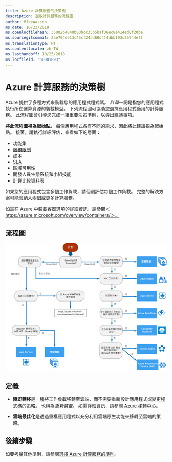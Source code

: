 ```yaml
---
title: Azure 計算服務的決策樹
description: 選取計算服務的流程圖
author: MikeWasson
ms.date: 10/23/2018
ms.openlocfilehash: 35002b4840b80bcc35b5baf36ec8e414ed8f20be
ms.sourcegitcommit: 2ae794de13c45cf24ad60d4f4dbb193c25944eff
ms.translationtype: HT
ms.contentlocale: zh-TW
ms.lasthandoff: 10/25/2018
ms.locfileid: "50001893"
---
```

# <a name="decision-tree-for-azure-compute-services"></a>Azure 計算服務的決策樹

Azure 提供了多種方式來裝載您的應用程式程式碼。 *計算*一詞是指您的應用程式執行所在運算資源的裝載模型。 下列流程圖可協助您選擇應用程式適用的計算服務。 此流程圖會引導您完成一組重要決策準則，以導出建議事項。 

**將此流程圖視為起始點。** 每個應用程式各有不同的需求，因此將此建議視為起始點。 接著，請執行詳細評估，查看如下的層面：
 
- 功能集
- [服務限制](/azure/azure-subscription-service-limits)
- [成本](https://azure.microsoft.com/pricing/)
- [SLA](https://azure.microsoft.com/support/legal/sla/)
- [區域可用性](https://azure.microsoft.com/global-infrastructure/services/)
- 開發人員生態系統和小組技能
- [計算比較資料表](./compute-comparison.md)

如果您的應用程式包含多個工作負載，請個別評估每個工作負載。 完整的解決方案可能會納入兩個或更多計算服務。

如需在 Azure 中裝載容器選項的詳細資訊，請參閱＜ https://azure.microsoft.com/overview/containers/＞。

## <a name="flowchart"></a>流程圖

![](../images/compute-decision-tree.svg)

## <a name="definitions"></a>定義

- **隨即轉移**是一種將工作負載移轉至雲端，而不需要重新設計應用程式或變更程式碼的策略。 也稱為*重新裝載*。 如需詳細資訊，請參閱 [Azure 移轉中心](https://azure.microsoft.com/migration/)。

- **雲端最佳化**是透過重構應用程式以充分利用雲端原生功能來移轉至雲端的策略。

## <a name="next-steps"></a>後續步驟

如要考量其他準則，請參閱[選擇 Azure 計算服務的準則](./compute-comparison.md)。
